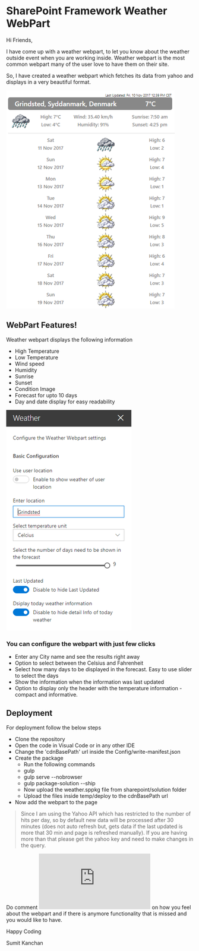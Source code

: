 # SharePoint Framework Weather WebPart

Hi Friends,

I have come up with a weather webpart, to let you know about the weather outside event when you are working inside. Weather webpart is the most common webpart many of the user love to have them on their site.

So, I have created a weather webpart which fetches its data from yahoo and displays in a very beautiful format.

![SharePoint Framework Weather Webpart](/Images/WeatherMain.png?raw=true "WebPart Home")

## WebPart Features!
Weather webpart displays the following information
  - High Temperature
  - Low Temperature
  - Wind speed
  - Humidity
  - Sunrise
  - Sunset
  - Condition Image
  - Forecast for upto 10 days
  - Day and date display for easy readability
  
![Webpart Settings](/Images/Webpart-settings.png?raw=true "WebPart Settings") 
  

### You can configure the webpart with just few clicks
  - Enter any City name and see the results right away
  - Option to select between the Celsius and Fahrenheit
  - Select how many days to be displayed in the forecast. Easy to use slider to select the days
  - Show the information when the information was last updated
  - Option to display only the header with the temperature information - compact and informative.

## Deployment

For deployment follow the below steps
  - Clone the repository
  - Open the code in Visual Code or in any other IDE
  - Change the 'cdnBasePath' url inside the Config/write-manifest.json
  - Create the package
    - Run the following commands
    - gulp
    - gulp serve --nobrowser
    - gulp package-solution --ship
    - Now upload the weather.sppkg file from sharepoint/solution folder
    - Upload the files inside temp/deploy to the cdnBasePath url
- Now add the webpart to the page
  
>Since I am using the Yahoo API which has restricted to the number of hits per day, so by default new data will be processed after 30 minutes (does not auto refresh but, gets data if the last updated is more that 30 min and page is refreshed manually). If you are having more than that please get the yahoo key and need to make changes in the query. 

Do comment ![here](http://sharepointwidgets.blogspot.com/2017/11/sharepoint-framework-weather-webpart.html) on how you feel about the webpart and if there is anymore functionality that is missed and you would like to have.

Happy Coding  

Sumit Kanchan
